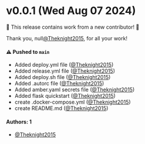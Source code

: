 # v0.0.1 (Wed Aug 07 2024)

:tada: This release contains work from a new contributor! :tada:

Thank you, null[@Theknight2015](https://github.com/Theknight2015), for all your work!

#### ⚠️ Pushed to `main`

- Added deploy.yml file ([@Theknight2015](https://github.com/Theknight2015))
- Added release.yml file ([@Theknight2015](https://github.com/Theknight2015))
- Added deploy.sh file ([@Theknight2015](https://github.com/Theknight2015))
- Added .autorc file ([@Theknight2015](https://github.com/Theknight2015))
- Added amber.yaml secrets file ([@Theknight2015](https://github.com/Theknight2015))
- Added flask quickstart ([@Theknight2015](https://github.com/Theknight2015))
- create .docker-compose.yml ([@Theknight2015](https://github.com/Theknight2015))
- create README.md ([@Theknight2015](https://github.com/Theknight2015))

#### Authors: 1

- [@Theknight2015](https://github.com/Theknight2015)
